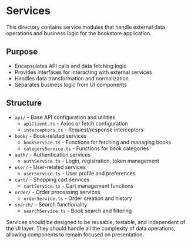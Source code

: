# Services

This directory contains service modules that handle external data operations and business logic for the bookstore application.

## Purpose
- Encapsulates API calls and data fetching logic
- Provides interfaces for interacting with external services
- Handles data transformation and normalization
- Separates business logic from UI components

## Structure
- `api/` - Base API configuration and utilities
  - `apiClient.ts` - Axios or fetch configuration
  - `interceptors.ts` - Request/response interceptors
- `book/` - Book-related services
  - `bookService.ts` - Functions for fetching and managing books
  - `categoryService.ts` - Functions for book categories
- `auth/` - Authentication services
  - `authService.ts` - Login, registration, token management
- `user/` - User-related services
  - `userService.ts` - User profile and preferences
- `cart/` - Shopping cart services
  - `cartService.ts` - Cart management functions
- `order/` - Order processing services
  - `orderService.ts` - Order creation and history
- `search/` - Search functionality
  - `searchService.ts` - Book search and filtering

Services should be designed to be reusable, testable, and independent of the UI layer. They should handle all the complexity of data operations, allowing components to remain focused on presentation.